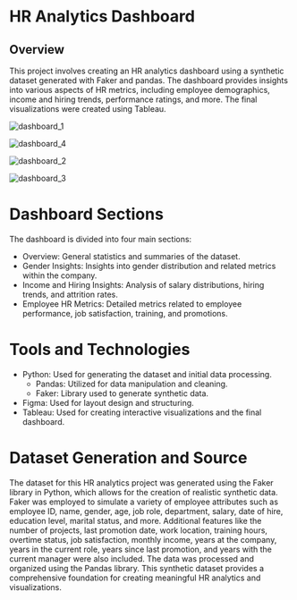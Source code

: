 # HR Analytics Dashboard
## Overview
This project involves creating an HR analytics dashboard using a synthetic dataset generated with Faker and pandas. The dashboard provides insights into various aspects of HR metrics, including employee demographics, income and hiring trends, performance ratings, and more. The final visualizations were created using Tableau.

![dashboard_1](https://github.com/user-attachments/assets/93ad6d79-ec1a-48fd-9394-18ac3397f039)

![dashboard_4](https://github.com/user-attachments/assets/0e380185-bb91-4b58-ae50-39f7b43a6933)

![dashboard_2](https://github.com/user-attachments/assets/d9c7ea5d-2750-4d38-9811-738103d76f24)

![dashboard_3](https://github.com/user-attachments/assets/202c5606-b59f-4d9f-806f-6a713b197fbd)

# Dashboard Sections
The dashboard is divided into four main sections:
- Overview: General statistics and summaries of the dataset.
- Gender Insights: Insights into gender distribution and related metrics within the company.
- Income and Hiring Insights: Analysis of salary distributions, hiring trends, and attrition rates.
- Employee HR Metrics: Detailed metrics related to employee performance, job satisfaction, training, and promotions.

# Tools and Technologies
- Python: Used for generating the dataset and initial data processing.
   - Pandas: Utilized for data manipulation and cleaning.
   - Faker: Library used to generate synthetic data.
- Figma: Used for layout design and structuring.
- Tableau: Used for creating interactive visualizations and the final dashboard.

# Dataset Generation and Source
The dataset for this HR analytics project was generated using the Faker library in Python, which allows for the creation of realistic synthetic data. Faker was employed to simulate a variety of employee attributes such as employee ID, name, gender, age, job role, department, salary, date of hire, education level, marital status, and more. Additional features like the number of projects, last promotion date, work location, training hours, overtime status, job satisfaction, monthly income, years at the company, years in the current role, years since last promotion, and years with the current manager were also included. The data was processed and organized using the Pandas library. This synthetic dataset provides a comprehensive foundation for creating meaningful HR analytics and visualizations.



